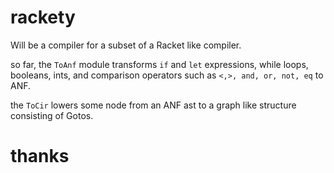 # rackety

Will be a compiler for a subset of a Racket like compiler.

so far, the `ToAnf` module transforms `if` and `let` expressions, while loops, booleans, ints, and comparison operators such as `<,>, and, or, not, eq` to ANF.

the `ToCir` lowers some node from an ANF ast to a graph like structure consisting of Gotos.

# thanks